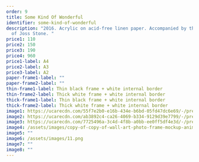 ```yaml
---
order: 9
title: Some Kind Of Wonderful
identifier: some-kind-of-wonderful
description: "2016. Acrylic on acid-free linen paper. Accompanied by the music
  of Joss Stone. "
price1: 110
price2: 150
price3: 190
price4: 960
price1-label: A4
price2-label: A3
price3-label: A2
paper-frame1-label: ""
paper-frame2-label: ""
thin-frame1-label: Thin black frame + white internal border
thin-frame2-label: Thick white frame + white internal border
thick-frame1-label: Thin black frame + white internal border
thick-frame2-label: Thick white frame + white internal border
image1: https://ucarecdn.com/55f7e2b0-e16b-434e-b6bd-05fd47dc6e69/-/preview/-/enhance/5/-/sharp/2/
image2: https://ucarecdn.com/ab3892c4-ca26-4069-b334-9129d39e7799/-/preview/-/enhance/19/-/sharp/7/
image3: https://ucarecdn.com/7725496a-3c4d-4f8b-a0bb-ee0ff5df4e3d/-/preview/-/enhance/61/
image4: /assets/images/copy-of-copy-of-wall-art-photo-frame-mockup-animated-instagram-story.png
image5: ""
image6: /assets/images/11.png
image7: ""
image8: ""
---
```

